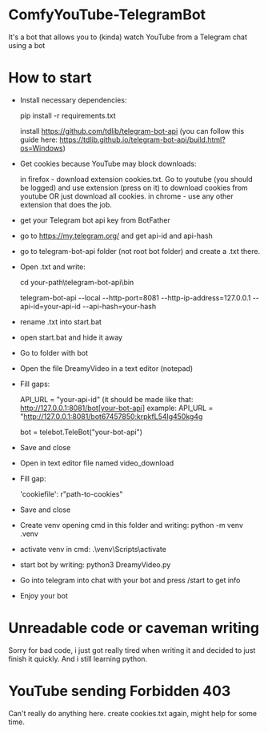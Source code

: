 # ComfyYouTube-TelegramBot
It's a bot that allows you to (kinda) watch YouTube from a Telegram chat using a bot


# How to start
- Install necessary dependencies:
  
    pip install -r requirements.txt
  
    install https://github.com/tdlib/telegram-bot-api  (you can follow this guide here: https://tdlib.github.io/telegram-bot-api/build.html?os=Windows)
- Get cookies because YouTube may block downloads:
  
    in firefox - download extension cookies.txt. Go to youtube (you should be logged) and use extension (press on it) to download cookies from youtube OR just download all cookies. in chrome - use any other extension that does the job.
- get your Telegram bot api key from BotFather
- go to https://my.telegram.org/ and get api-id and api-hash
- go to telegram-bot-api folder (not root bot folder) and create a .txt there.
- Open  .txt and write:
  
    cd your-path\telegram-bot-api\bin
  
    telegram-bot-api --local --http-port=8081 --http-ip-address=127.0.0.1 --api-id=your-api-id --api-hash=your-hash
- rename .txt into start.bat
- open start.bat and hide it away
- Go to folder with bot
- Open the file DreamyVideo in a text editor (notepad)
- Fill gaps:
  
    API_URL = "your-api-id" (it should be made like that: http://127.0.0.1:8081/bot[your-bot-api] example: API_URL = "http://127.0.0.1:8081/bot67457850:krpkfL54lg450kg4g
  
    bot = telebot.TeleBot("your-bot-api")
- Save and close
- Open in text editor file named video_download
- Fill gap:
  
    'cookiefile': r"path-to-cookies"
- Save and close
- Create venv opening cmd in this folder and writing: python -m venv .venv
- activate venv in cmd: .\venv\Scripts\activate
- start bot by writing: python3 DreamyVideo.py
- Go into telegram into chat with your bot and press /start to get info
- Enjoy your bot

# Unreadable code or caveman writing
Sorry for bad code, i just got really tired when writing it and decided to just finish it quickly. And i still learning python.

# YouTube sending Forbidden 403
Can't really do anything here. create cookies.txt again, might help for some time.
